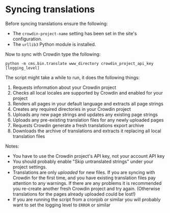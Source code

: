 # Syncing translations #

Before syncing translations ensure the following:

- The `crowdin-project-name` setting has been set in the site's configuration.
- The `urllib3` Python module is installed.

Now to sync with Crowdin type the following:

    python -m cms.bin.translate www_directory crowdin_project_api_key [logging_level]

The script might take a while to run, it does the following things:

1. Requests information about your Crowdin project
2. Checks all local locales are supported by Crowdin and enabled for your project
3. Renders all pages in your default language and extracts all page strings
4. Creates any required directories in your Crowdin project
5. Uploads any new page strings and updates any existing page strings
6. Uploads any pre-existing translation files for any newly uploaded pages
7. Requests Crowdin generate a fresh translations export archive
8. Downloads the archive of translations and extracts it replacing all local
   translation files

Notes:

- You have to use the Crowdin project's API key, not your account API key
- You should probably enable "Skip untranslated strings" under your
  project settings.
- Translations are only _uploaded_ for new files. If you are syncing with
  Crowdin for the first time, and you have existing translation files pay
  attention to any warnings. If there are any problems it is recommended
  you re-create another fresh Crowdin project and try again. (Otherwise
  translations for the pages already uploaded could be lost!)
- If you are running the script from a cronjob or similar you will probably
  want to set the logging level to `ERROR` or similar